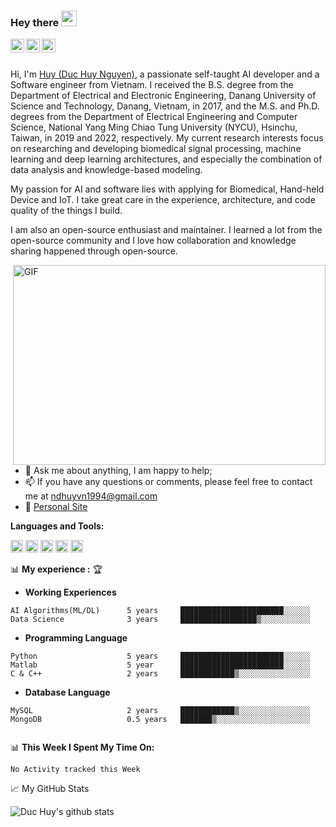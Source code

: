 ### Hey there <img src="https://media.giphy.com/media/hvRJCLFzcasrR4ia7z/giphy.gif" width="25px">


<a href="https://www.linkedin.com/in/duc-huy-nguyen-242a69163/">
  <img align="left" alt="Duc Huy's LinkedIN" width="22px" src="images_and_icons/linkedin-logo-copy.png" />
</a>

<a href="https://www.researchgate.net/profile/Duc-Nguyen-162">
  <img align="left" alt="Duc Huy's Research Gate" width="22px" src="images_and_icons/ResearchGateLogo.png" />
</a>

<a href="https://orcid.org/0000-0003-0216-2946">
  <img align="left" alt="Duc Huy's ORCID" width="22px" src="images_and_icons/ORCID_LOGO.png" />
</a>

<br>

<br>Hi, I'm [Huy (Duc Huy Nguyen)](https://www.linkedin.com/in/duc-huy-nguyen-242a69163/), a passionate self-taught AI developer and a Software engineer from Vietnam.
I received the B.S. degree from the Department of Electrical and Electronic Engineering, Danang University of Science and Technology, Danang, Vietnam, in 2017, and the M.S. and Ph.D. degrees from the Department of Electrical Engineering and Computer Science, National Yang Ming Chiao Tung University (NYCU), Hsinchu, Taiwan, in 2019 and 2022, respectively. 
My current research interests focus on researching and developing biomedical signal processing, machine learning and deep learning architectures, and especially the combination of data analysis and knowledge-based modeling.

My passion for AI and software lies with applying for Biomedical, Hand-held Device and IoT. 
I take great care in the experience, architecture, and code quality of the things I build.

I am also an open-source enthusiast and maintainer. I learned a lot from the open-source community and I love how collaboration and knowledge sharing happened through open-source.


  <img align="right" alt="GIF" src="code.gif?raw=true" width="500" height="320" />
  
- 💬 Ask me about anything, I am happy to help;
- 📫 If you have any questions or comments, please feel free to contact me at ndhuyvn1994@gmail.com
- 📝 [Personal Site](https://sites.google.com/view/ndhuyvn1994)

**Languages and Tools:**  

<code><img height="20" src="images_and_icons/python_logo.png"></code>
<code><img height="20" src="images_and_icons/cpp_logo.png"></code>
<code><img height="20" src="images_and_icons/MySQL-Logo.wine.png"></code>
<code><img height="20" src="images_and_icons/postgresSQL_logo.png"></code>
<code><img height="20" src="images_and_icons/Icon-Matlab_0.png"></code>

📊 **My experience :** 🏆
<!--START_SECTION:waka-->
- **Working Experiences**
```text
AI Algorithms(ML/DL)      5 years     ███████████████████████░░░░░░  
Data Science              3 years     █████████████████▒░░░░░░░░░░░   
```

- **Programming Language**
```text
Python                    5 years     ███████████████████████░░░░░░   
Matlab                    5 year      ███████████████████████░░░░░░    
C & C++                   2 years     ████████████▒░░░░░░░░░░░░░░░░   
```
- **Database Language**
```text
MySQL                     2 years     ████████████▒░░░░░░░░░░░░░░░░
MongoDB                   0.5 years   ███████▒░░░░░░░░░░░░░░░░░░░░░
  
```


📊 **This Week I Spent My Time On:**
<!--START_SECTION:waka-->
```text
No Activity tracked this Week
```
<!--END_SECTION:waka-->



📈 My GitHub Stats

![Duc Huy's github stats](https://github-readme-stats.vercel.app/api?username=dhuynguyen94&show_icons=true&theme=radical)



